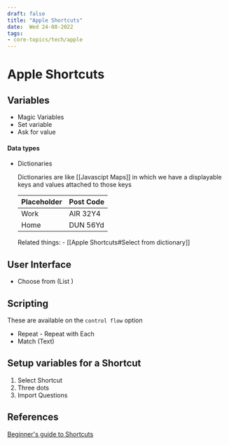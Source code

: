 ```yaml
---
draft: false
title: "Apple Shortcuts"
date:  Wed 24-08-2022
tags:
- core-topics/tech/apple
---
```


# Apple Shortcuts

## Variables
- Magic Variables
- Set variable
- Ask for value


#### Data types

- Dictionaries 
	
	Dictionaries are like [[Javascipt Maps]]  in which we have a displayable keys and values attached to those keys
	
	| Placeholder | Post Code |
	| ----------- | --------- |
	| Work        | AIR 32Y4  |
	| Home        | DUN 56Yd |
	
	Related things:
		- [[Apple Shortcuts#Select from  dictionary]]
	

## User Interface 
- Choose from (List )


## Scripting
These are available on the `control flow` option
- Repeat - Repeat with Each
- Match (Text)




## Setup variables for a Shortcut
1. Select Shortcut
2. Three dots
3. Import Questions

## References

[Beginner's guide to Shortcuts](https://www.youtube.com/watch?v=LCiahAWsJRY)
